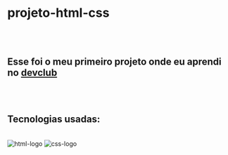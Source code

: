 <h1>projeto-html-css</h1>
<br>
<br>
<h2>Esse foi o meu primeiro projeto onde eu aprendi no <a href="https://rodolfomori.com.br/devclub">devclub</a> </h2>
<br>
<br>
<h2>Tecnologias usadas:</h2>
<br>
<img src="https://img.shields.io/badge/HTML-239120?style=for-the-badge&logo=html5&logoColor=white" alt="html-logo" />

<img src="https://img.shields.io/badge/CSS-239120?&style=for-the-badge&logo=css3&logoColor=white" alt="css-logo" />

